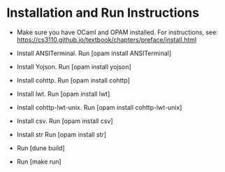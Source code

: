 # Installation and Run Instructions

- Make sure you have OCaml and OPAM installed.
  For instructions, see: https://cs3110.github.io/textbook/chapters/preface/install.html

- Install ANSITerminal. Run [opam install ANSITerminal]

- Install Yojson. Run [opam install yojson]

- Install cohttp. Run [opam install cohttp]

- Install lwt. Run [opam install lwt]

- Install cohttp-lwt-unix. Run [opam install cohttp-lwt-unix]

- Install csv. Run [opam install csv]

- Install str Run [opam install str]

- Run [dune build]

- Run [make run]
